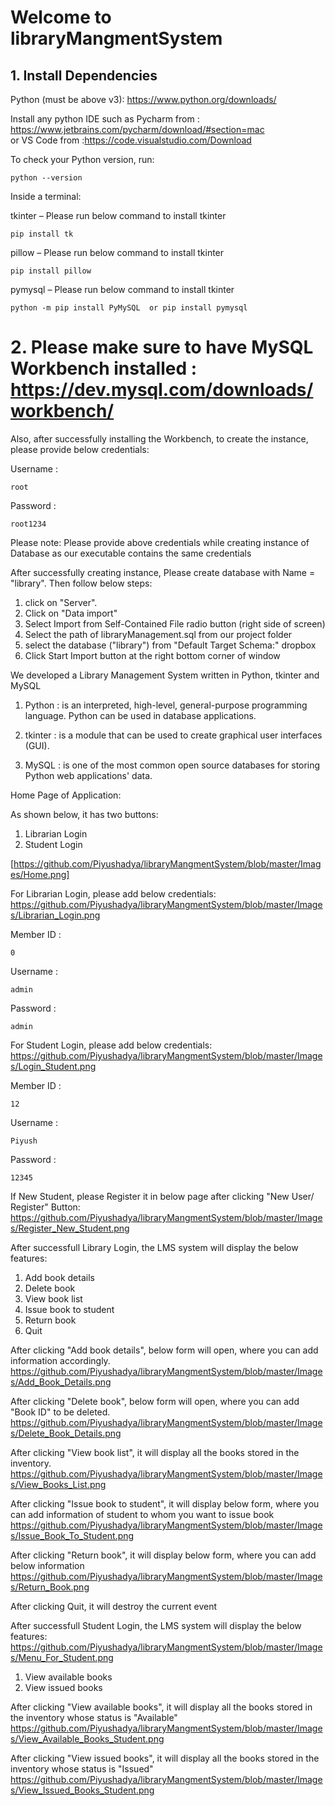 # Welcome to libraryMangmentSystem

## 1. Install Dependencies

Python (must be above v3): https://www.python.org/downloads/

Install any  python IDE such as Pycharm from : https://www.jetbrains.com/pycharm/download/#section=mac  
or VS Code from :https://code.visualstudio.com/Download

To check your Python version, run:
```
python --version
````

Inside a terminal:

tkinter – Please run below command to install tkinter
```
pip install tk
````
pillow – Please run below command to install tkinter
```
pip install pillow
  ````
pymysql – Please run below command to install tkinter
```
python -m pip install PyMySQL  or pip install pymysql
````


# 2. Please make sure to have MySQL Workbench installed : https://dev.mysql.com/downloads/workbench/

Also, after successfully installing the Workbench, to create the instance, please provide below credentials:

 Username :
  ```` 
  root
   ```` 
 Password :
  ```` 
  root1234
  ````
  
Please note: Please provide above credentials while creating instance of Database as our executable contains the same credentials 

After successfully creating instance, Please create database with Name = "library".
Then follow below steps:
  1. click on "Server".
  2. Click on "Data import"
  3. Select Import from Self-Contained File radio button (right side of screen)
  4. Select the path of libraryManagement.sql from our project folder
  5. select the database ("library") from "Default Target Schema:" dropbox
  6. Click Start Import button at the right bottom corner of window

We developed a Library Management System written in Python, tkinter and MySQL

1. Python : is an interpreted, high-level, general-purpose programming language.
            Python can be used in database applications.

2. tkinter : is a module that can be used to create graphical user interfaces (GUI).


3. MySQL : is one of the most common open source databases for storing Python web applications' data.


  Home Page of Application: 

As shown below, it has two buttons:
  1. Librarian Login
  2. Student Login
  
  [https://github.com/Piyushadya/libraryMangmentSystem/blob/master/Images/Home.png]


For Librarian Login, please add below credentials: https://github.com/Piyushadya/libraryMangmentSystem/blob/master/Images/Librarian_Login.png

  Member ID : 
  ```
  0 
  ````
  Username :
   ```
admin
  ````
  Password : 
   ```
admin
  ````


For Student Login, please add below credentials: https://github.com/Piyushadya/libraryMangmentSystem/blob/master/Images/Login_Student.png

  Member ID :
   ```` 
   12 
   ```` 
  Username :
   ```` 
  Piyush
   ```` 
  Password :
   ```` 
  12345
   ```` 
  
  
 If New Student, please Register it in below page after clicking "New User/ Register" Button:
 https://github.com/Piyushadya/libraryMangmentSystem/blob/master/Images/Register_New_Student.png



After successfull Library Login, the LMS system will display the below features:
  1. Add book details
  2. Delete book
  3. View book list
  4. Issue book to student
  5. Return book
  6. Quit

After clicking "Add book details", below form will open, where you can add information accordingly.
https://github.com/Piyushadya/libraryMangmentSystem/blob/master/Images/Add_Book_Details.png

After clicking "Delete book", below form will open, where you can add "Book ID" to be deleted.
https://github.com/Piyushadya/libraryMangmentSystem/blob/master/Images/Delete_Book_Details.png

After clicking "View book list", it will display all the books stored in the inventory.
https://github.com/Piyushadya/libraryMangmentSystem/blob/master/Images/View_Books_List.png

After clicking "Issue book to student", it will display below form, where you can add information of student to whom you want to issue book
https://github.com/Piyushadya/libraryMangmentSystem/blob/master/Images/Issue_Book_To_Student.png

After clicking "Return book", it will display below form, where you can add below information
https://github.com/Piyushadya/libraryMangmentSystem/blob/master/Images/Return_Book.png

After clicking Quit, it will destroy the current event

After successfull Student Login, the LMS system will display the below features:
https://github.com/Piyushadya/libraryMangmentSystem/blob/master/Images/Menu_For_Student.png

  1. View available books
  2. View issued books

After clicking "View available books", it will display all the books stored in the inventory whose status is "Available"
https://github.com/Piyushadya/libraryMangmentSystem/blob/master/Images/View_Available_Books_Student.png

After clicking "View issued books", it will display all the books stored in the inventory whose status is "Issued"
https://github.com/Piyushadya/libraryMangmentSystem/blob/master/Images/View_Issued_Books_Student.png


